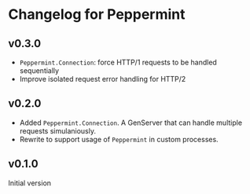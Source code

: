 # Changelog for Peppermint

## v0.3.0

  * `Peppermint.Connection`: force HTTP/1 requests to be handled sequentially 
  * Improve isolated request error handling for HTTP/2

## v0.2.0

  * Added `Peppermint.Connection`. A GenServer that can handle multiple requests simulaniously.
  * Rewrite to support usage of `Peppermint` in custom processes.

## v0.1.0

Initial version
